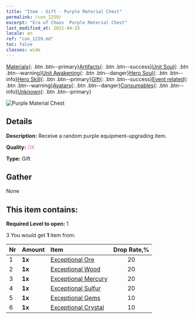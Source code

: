 ```yaml
---
title: "Item - Gift - Purple Material Chest"
permalink: /con_1259/
excerpt: "Era of Chaos  Purple Material Chest"
last_modified_at: 2021-04-25
locale: en
ref: "con_1259.md"
toc: false
classes: wide
---
```

 [Materials](/Items/){: .btn .btn--primary}[Artifacts](/Items/Artifacts/){: .btn .btn--success}[Unit Soul](/Items/UnitSoul/){: .btn .btn--warning}[Unit Awakening](/Items/UnitAwakening/){: .btn .btn--danger}[Hero Soul](/Items/HeroSoul/){: .btn .btn--info}[Hero Skill](/Items/HeroSkill/){: .btn .btn--primary}[Gift](/Items/Gift/){: .btn .btn--success}[Event related](/Items/Events/){: .btn .btn--warning}[Avatars](/Items/Avatars/){: .btn .btn--danger}[Consumables](/Items/Consumables/){: .btn .btn--info}[Unknown](/Items/Unknown/){: .btn .btn--primary}

 ![Purple Material Chest](/images/t/i_304002.png)

## Details
 **Description:** Receive a random purple equipment-upgrading item.

 **Quality:** <span style="color: #DA70D6">OK</span>

 **Type:** Gift

## Gather

  None

## This item contains:

 **Required Level to open:** 1

 3 You would get **1** item  from:

  | Nr | Amount |     Item    | Drop Rate,% |
  |:---|:-------|:------------|:---------:|
  | 1 |  **1x** | [Exceptional Ore](/Items/mat_33/) | 20 | 
  | 2 |  **1x** | [Exceptional Wood](/Items/mat_34/) | 20 | 
  | 3 |  **1x** | [Exceptional Mercury](/Items/mat_35/) | 20 | 
  | 4 |  **1x** | [Exceptional Sulfur](/Items/mat_36/) | 20 | 
  | 5 |  **1x** | [Exceptional Gems](/Items/mat_37/) | 10 | 
  | 6 |  **1x** | [Exceptional Crystal](/Items/mat_38/) | 10 | 
